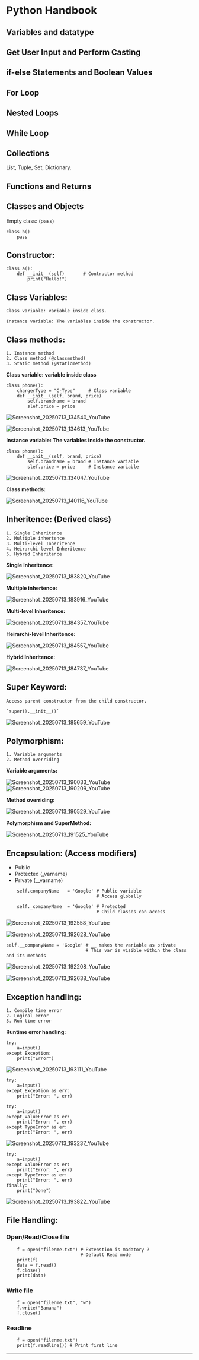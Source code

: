 # Python Handbook

## Variables and datatype

## Get User Input and Perform Casting

## if-else Statements and Boolean Values

## For Loop

## Nested Loops

## While Loop

## Collections

List, Tuple, Set, Dictionary.

## Functions and Returns

## Classes and Objects

Empty class: (pass)

```
class b()
    pass
```

## Constructor:

```
class a():
    def __init__(self)       # Contructor method
        print("Hello!")
```

## Class Variables:

    Class variable: variable inside class.

    Instance variable: The variables inside the constructor.

## Class methods:

    1. Instance method
    2. Class method (@classmethod)
    3. Static method (@staticmethod)

**Class variable: variable inside class**

```
class phone():
    chargerType = "C-Type"     # Class variable
    def __init__(self, brand, price)
        self.brandname = brand
        slef.price = price
```

![Screenshot_20250713_134540_YouTube](Python/res/Screenshot_20250713_134540_YouTube.png)

![Screenshot_20250713_134613_YouTube](Python/res/Screenshot_20250713_134613_YouTube.png)

**Instance variable: The variables inside the constructor.**

```
class phone():
    def __init__(self, brand, price)
        self.brandname = brand # Instance variable
        slef.price = price     # Instance variable
```

![Screenshot_20250713_134047_YouTube](Python/res/Screenshot_20250713_134047_YouTube.png)

**Class methods:**

![Screenshot_20250713_140116_YouTube](Python/res/Screenshot_20250713_140116_YouTube.png)

## Inheritence: (Derived class)

    1. Single Inheritence
    2. Multiple inhertence
    3. Multi-level Inheritence
    4. Heirarchi-level Inheritence
    5. Hybrid Inheritence

**Single Inheritence:**

![Screenshot_20250713_183820_YouTube](Python/res/Screenshot_20250713_183820_YouTube.png)

**Multiple inhertence:**

![Screenshot_20250713_183916_YouTube](Python/res/Screenshot_20250713_183916_YouTube.png)

**Multi-level Inheritence:**

![Screenshot_20250713_184357_YouTube](Python/res/Screenshot_20250713_184357_YouTube.png)

**Heirarchi-level Inheritence:**

![Screenshot_20250713_184557_YouTube](Python/res/Screenshot_20250713_184557_YouTube.png)

**Hybrid Inheritence:**

![Screenshot_20250713_184737_YouTube](Python/res/Screenshot_20250713_184737_YouTube.png)

## Super Keyword:

    Access parent constructor from the child constructor.

    `super().__init__()`

![Screenshot_20250713_185659_YouTube](Python/res/Screenshot_20250713_185659_YouTube.png)

## Polymorphism:
    1. Variable arguments
    2. Method overriding

**Variable arguments:**

![Screenshot_20250713_190033_YouTube](Python/res/Screenshot_20250713_190033_YouTube.png)
![Screenshot_20250713_190209_YouTube](Python/res/Screenshot_20250713_190209_YouTube.png)

**Method overriding:**

![Screenshot_20250713_190529_YouTube](Python/res/Screenshot_20250713_190529_YouTube.png)

**Polymorphism and SuperMethod:**

![Screenshot_20250713_191525_YouTube](Python/res/Screenshot_20250713_191525_YouTube.png)

## Encapsulation: (Access modifiers)
- Public
- Protected (_varname)
- Private   (__varname)

```
    self.companyName   = 'Google' # Public variable
                                  # Access globally

    self._companyName  = 'Google' # Protected
                                  # Child classes can access
```

![Screenshot_20250713_192558_YouTube](Python/res/Screenshot_20250713_192558_YouTube.png)

![Screenshot_20250713_192628_YouTube](Python/res/Screenshot_20250713_192628_YouTube.png)

    self.__companyName = 'Google' # __ makes the variable as private
                                  # This var is visible within the class and its methods

![Screenshot_20250713_192208_YouTube](Python/res/Screenshot_20250713_192208_YouTube.png)

![Screenshot_20250713_192638_YouTube](Python/res/Screenshot_20250713_192638_YouTube.png)

## Exception handling:
    1. Compile time error
    2. Logical error
    3. Run time error

**Runtime error handling:**
```
try:
    a=input()
except Exception:
    print("Error")
```

![Screenshot_20250713_193111_YouTube](Python/res/Screenshot_20250713_193111_YouTube.png)

```
try:
    a=input()
except Exception as err:
    print("Error: ", err)
```

```
try:
    a=input()
except ValueError as er:
    print("Error: ", err)
except TypeError as er:
    print("Error: ", err)
```

![Screenshot_20250713_193237_YouTube](Python/res/Screenshot_20250713_193237_YouTube.png)

```
try:
    a=input()
except ValueError as er:
    print("Error: ", err)
except TypeError as er:
    print("Error: ", err)
finally:
    print("Done")
```

![Screenshot_20250713_193822_YouTube](Python/res/Screenshot_20250713_193822_YouTube.png)

## File Handling:

### Open/Read/Close file
```
    f = open("filenme.txt") # Extenstion is madatory ?
                            # Default Read mode
    print(f)
    data = f.read()
    f.close()
    print(data)
```

### Write file
```
    f = open("filenme.txt", "w")
    f.write("Banana")
    f.close()
```
### Readline
```
    f = open("filenme.txt")
    print(f.readline()) # Print first line
```
---
